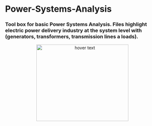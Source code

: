 # Power-Systems-Analysis
### Tool box for basic Power Systems Analysis. Files highlight electric power delivery industry at the system level with (generators, transformers, transmission lines a loads).

<p align="center">
  <img src="https://etap.com/images/default-source/solutions/power-system-analysis/power-system-analysis-1.jpg?sfvrsn=d44c897f_18" width="300" height="250" title="hover text">
</p>

